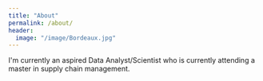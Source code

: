 ```yaml
---
title: "About"
permalink: /about/
header:
  image: "/image/Bordeaux.jpg"
---
```


I'm currently an aspired Data Analyst/Scientist who is currently attending a master in supply chain management. 
